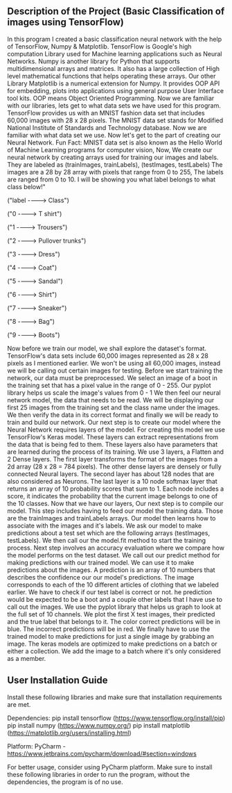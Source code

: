 Description of the Project (Basic Classification of images using TensorFlow)
-----------------------------
In this program I created a basic classification neural network with the help of TensorFlow, Numpy & Matplotlib.
TensorFlow is Google's high computation Library used for Machine learning applications such as Neural Networks.
Numpy is another library for Python that supports multidimensional arrays and matrices. It also has a large collection of 
High level mathematical functions that helps operating these arrays. Our other Library Matplotlib is a numerical extension for Numpy. 
It provides OOP API for embedding, plots into applications using general purpose User Interface tool kits. OOP means Object Oriented Programming.
Now we are familiar with our libraries, lets get to what data sets we have used for this program.
TensorFlow provides us with an MNIST fashion data set that includes 60,000 images with 28 x 28 pixels.
The MNIST data set stands for Modified National Institute of Standards and Technology database.
Now we are familiar with what data set we use. Now let's get to the part of creating our Neural Network.
Fun Fact: MNIST data set is also known as the Hello World of Machine Learning programs for computer vision,
Now, We create our neural network by creating arrays used for training our images and labels.
They are labeled as (trainImages, trainLabels), (testImages, testLabels) The images are a 28 by 28 array with pixels that range from 0 to 255, The labels are ranged from 0 to 10.
I will be showing you what label belongs to what class below!"

("label ----> Class")

("0 ----> T shirt")

("1 ----> Trousers")

("2 ----> Pullover trunks")

("3 ----> Dress")

("4 ----> Coat")

("5 ---->  Sandal")

("6 ----> Shirt")

("7 ----> Sneaker")

("8 ----> Bag")

("9 ----> Boots")

Now before we train our model, we shall explore the dataset's format. TensorFlow's data sets include 60,000 images represented as 28 x 28 pixels as I mentioned earlier.
We won't be using all 60,000 images, instead we will be calling out certain images for testing. Before we start training the network, our data must be preprocessed.
We select an image of a boot in the training set that has a pixel value in the range of 0 - 255. Our pyplot library helps us scale the image's values from 0 - 1
We then feel our neural network model, the data that needs to be read. We will be displaying our first 25 images from the training set and the class name under the images.
We then verify the data in its correct format and finally we will be ready to train and build our network. Our next step is to create our model where the Neural Network requires layers of the model.
For creating this model we use TensorFlow's Keras model. These layers can extract representations from the data that is being fed to them.
These layers also have parameters that are learned during the process of its training. We use 3 layers, a Flatten and 2 Dense layers.
The first layer transforms the format of the images from a 2d array (28 x 28 = 784 pixels).
The other dense layers are densely or fully connected Neural layers.
The second layer has about 128 nodes that are also considered as Neurons.
The last layer is a 10 node softmax layer that returns an array of 10 probability scores that sum to 1.
Each node includes a score, it indicates the probability that the current image belongs to one of the 10 classes. Now that we have our layers, Our next step is to compile our model.
This step includes having to feed our model the training data. Those are the trainImages and trainLabels arrays.
Our model then learns how to associate with the images and it's labels. We ask our model to make predictions about a test set which are the following arrays (testImages, testLabels).
We then call our the model.fit method to start the training process. Next step involves an accuracy evaluation where we compare how the model performs on the test dataset.
We call out our predict method for making predictions with our trained model. We can use it to make predictions about the images.
A prediction is an array of 10 numbers that describes the confidence our our model's predictions.
The image corresponds to each of the 10 different articles of clothing that we labeled earlier. We have to check if our test label is correct or not.
he prediction would be expected to be a boot and a couple other labels that I have use to call out the images.
We use the pyplot library that helps us graph to look at the full set of 10 channels. We plot the first X test images, their predicted and the true label that belongs to it.
The color correct predictions will be in blue. The incorrect predictions will be in red.
We finally have to use the trained model to make predictions for just a single image by grabbing an image.
The keras models are optimized to make predictions on a batch or either a collection. We add the image to a batch where it's only considered as a member.


User Installation Guide
---------------------------------------------------
Install these following libraries and make sure that installation requirements are met.

Dependencies:
pip install tensorflow (https://www.tensorflow.org/install/pip)
pip install numpy (https://www.numpy.org/)
pip install matplotlib (https://matplotlib.org/users/installing.html)

Platform:
PyCharm - https://www.jetbrains.com/pycharm/download/#section=windows


For better usage, consider using PyCharm platform. Make sure to install these following libraries in order to run the program,
without the dependencies, the program is of no use.

